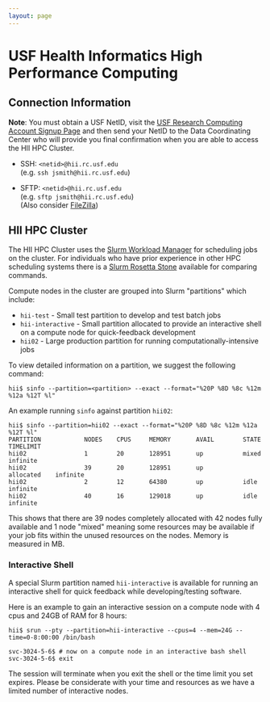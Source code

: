 ```yaml
---
layout: page
---
```


# USF Health Informatics High Performance Computing

## Connection Information

**Note**: You must obtain a USF NetID, visit the
[USF Research Computing Account Signup Page](https://cwa.rc.usf.edu/cwa_accountsignup/research-computing)
and then send your NetID to the Data Coordinating Center who will provide you final confirmation
when you are able to access the HII HPC Cluster.

- SSH: `<netid>@hii.rc.usf.edu`<br/>
  (e.g. `ssh jsmith@hii.rc.usf.edu`)

- SFTP: `<netid>@hii.rc.usf.edu`<br/>
  (e.g. `sftp jsmith@hii.rc.usf.edu`)<br/>
  (Also consider [FileZilla](http://portableapps.com/apps/internet/filezilla_portable))

## HII HPC Cluster

The HII HPC Cluster uses the [Slurm Workload Manager](http://slurm.schedmd.com) for scheduling jobs on the cluster.
For individuals who have prior experience in other HPC scheduling systems there is a [Slurm Rosetta Stone](http://slurm.schedmd.com/rosetta.pdf) available for comparing commands.

Compute nodes in the cluster are grouped into Slurm "partitions" which include:

- `hii-test` - Small test partition to develop and test batch jobs
- `hii-interactive` - Small partition allocated to provide an interactive shell on a compute node for quick-feedback development
- `hii02` - Large production partition for running computationally-intensive jobs

To view detailed information on a partition, we suggest the following command:

    hii$ sinfo --partition=<partition> --exact --format="%20P %8D %8c %12m %12a %12T %l"

An example running `sinfo` against partition `hii02`:

    hii$ sinfo --partition=hii02 --exact --format="%20P %8D %8c %12m %12a %12T %l"
    PARTITION            NODES    CPUS     MEMORY       AVAIL        STATE        TIMELIMIT
    hii02                1        20       128951       up           mixed        infinite
    hii02                39       20       128951       up           allocated    infinite
    hii02                2        12       64380        up           idle         infinite
    hii02                40       16       129018       up           idle         infinite

This shows that there are 39 nodes completely allocated  with 42 nodes fully available and 1 node "mixed"
meaning some resources may be available if your job fits within the unused resources on the nodes. Memory is measured in MB.

### Interactive Shell

A special Slurm partition named `hii-interactive` is available for running an interactive shell for quick feedback
while developing/testing software.

Here is an example to gain an interactive session on a compute node with 4 cpus and 24GB of RAM for 8 hours:

```
hii$ srun --pty --partition=hii-interactive --cpus=4 --mem=24G --time=0-8:00:00 /bin/bash

svc-3024-5-6$ # now on a compute node in an interactive bash shell
svc-3024-5-6$ exit
```

The session will terminate when you exit the shell or the time limit you set expires. Please be considerate with your time and resources as we have a limited number of interactive nodes.

